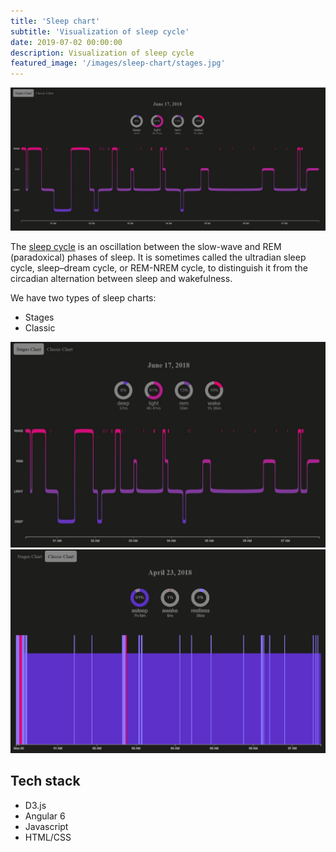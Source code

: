 ```yaml
---
title: 'Sleep chart'
subtitle: 'Visualization of sleep cycle'
date: 2019-07-02 00:00:00
description: Visualization of sleep cycle
featured_image: '/images/sleep-chart/stages.jpg'
---
```


![](/images/sleep-chart/head.jpg)

The [sleep cycle](https://en.wikipedia.org/wiki/Sleep_cycle) is an oscillation between the slow-wave and REM (paradoxical) phases of sleep. It is sometimes called the ultradian sleep cycle, sleep–dream cycle, or REM-NREM cycle, to distinguish it from the circadian alternation between sleep and wakefulness.

We have two types of sleep charts:
* Stages
* Classic

<div class="gallery" data-columns="2">
	<img src="/images/sleep-chart/stages.jpg">
	<img src="/images/sleep-chart/classic.jpg">
</div>

## Tech stack

* D3.js
* Angular 6
* Javascript
* HTML/CSS